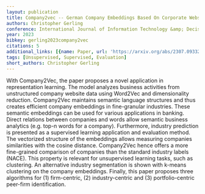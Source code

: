 ```yaml
---
layout: publication
title: Company2vec -- German Company Embeddings Based On Corporate Websites
authors: Christopher Gerling
conference: International Journal of Information Technology &amp; Decision Making
year: 2023
bibkey: gerling2023company2vec
citations: 5
additional_links: [{name: Paper, url: 'https://arxiv.org/abs/2307.09332'}]
tags: [Unsupervised, Supervised, Evaluation]
short_authors: Christopher Gerling
---
```

With Company2Vec, the paper proposes a novel application in representation
learning. The model analyzes business activities from unstructured company
website data using Word2Vec and dimensionality reduction. Company2Vec maintains
semantic language structures and thus creates efficient company embeddings in
fine-granular industries. These semantic embeddings can be used for various
applications in banking. Direct relations between companies and words allow
semantic business analytics (e.g. top-n words for a company). Furthermore,
industry prediction is presented as a supervised learning application and
evaluation method. The vectorized structure of the embeddings allows measuring
companies similarities with the cosine distance. Company2Vec hence offers a
more fine-grained comparison of companies than the standard industry labels
(NACE). This property is relevant for unsupervised learning tasks, such as
clustering. An alternative industry segmentation is shown with k-means
clustering on the company embeddings. Finally, this paper proposes three
algorithms for (1) firm-centric, (2) industry-centric and (3) portfolio-centric
peer-firm identification.